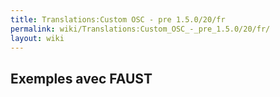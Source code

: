 ```yaml
---
title: Translations:Custom OSC - pre 1.5.0/20/fr
permalink: wiki/Translations:Custom_OSC_-_pre_1.5.0/20/fr/
layout: wiki
---
```


## Exemples avec FAUST
